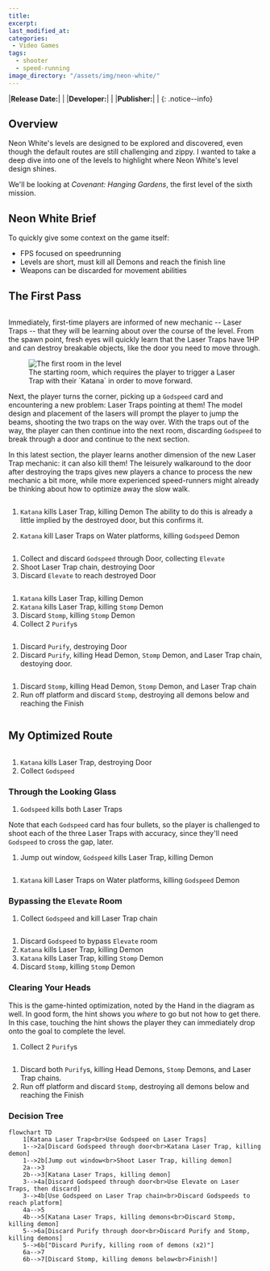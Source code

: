 ```yaml
---
title:
excerpt:
last_modified_at:
categories:
 - Video Games
tags:
  - shooter
  - speed-running
image_directory: "/assets/img/neon-white/"
---
```


|**Release Date:**| |
|**Developer:**| |
|**Publisher:**| |
{: .notice--info}

## Overview
Neon White's levels are designed to be explored and discovered, even though the
default routes are still challenging and zippy. I wanted to take a deep dive
into one of the levels to highlight where Neon White's level design shines.

We'll be looking at *Covenant: Hanging Gardens*, the first level of the sixth
mission.

## Neon White Brief
To quickly give some context on the game itself:
- FPS focused on speedrunning
- Levels are short, must kill all Demons and reach the finish line
- Weapons can be discarded for movement abilities

## The First Pass

<figure class="align-center">
  <img
    src="/assets/vector/neon-white-hanging-gardens-first-path.png"
    alt="">
</figure>

Immediately, first-time players are informed of new mechanic -- Laser Traps --
that they will be learning about over the course of the level. From the spawn
point, fresh eyes will quickly learn that the Laser Traps have 1HP and can
destroy breakable objects, like the door you need to move through.

<figure class="align-center">
  <img
    src="{{ page.image_directory }}/hanging-gardens-first-room.jpg"
    alt="The first room in the level">
  <figcaption>
    The starting room, which requires the player to trigger a Laser Trap with
    their `Katana` in order to move forward.
  </figcaption>
</figure>

Next, the player turns the corner, picking up a `Godspeed` card and encountering
a new problem: Laser Traps pointing at them! The model design and placement of
the lasers will prompt the player to jump the beams, shooting the two traps on
the way over. With the traps out of the way, the player can then continue into
the next room, discarding `Godspeed` to break through a door and continue to the
next section.

In this latest section, the player learns another dimension of the new Laser
Trap mechanic: it can also kill them! The leisurely walkaround to the door after
destroying the traps gives new players a chance to process the new mechanic a
bit more, while more experienced speed-runners might already be thinking about
how to optimize away the slow walk.

<figure class="align-center">
  <img
    src="{{ page.image_directory }}/hanging-gardens-first-enemy.jpg"
    alt="">
</figure>

1. `Katana` kills Laser Trap, killing Demon
The ability to do this is already a little implied by the destroyed door, but
this confirms it.

1. `Katana` kill Laser Traps on Water platforms, killing `Godspeed` Demon

<figure class="align-center">
  <img
    src="{{ page.image_directory }}/hanging-gardens-second-enemy.jpg"
    alt="">
</figure>

1. Collect and discard `Godspeed` through Door, collecting `Elevate`
1. Shoot Laser Trap chain, destroying Door
1. Discard `Elevate` to reach destroyed Door

<figure class="align-center">
  <img
    src="{{ page.image_directory }}/hanging-gardens-elevate-room.jpg"
    alt="">
</figure>

1. `Katana` kills Laser Trap, killing Demon
1. `Katana` kills Laser Trap, killing `Stomp` Demon
1. Discard `Stomp`, killing `Stomp` Demon
1. Collect 2 `Purify`s

<figure class="align-center">
  <img
    src="{{ page.image_directory }}/hanging-gardens-ramp-before-drop.jpg"
    alt="">
</figure>

1. Discard `Purify`, destroying Door
1. Discard `Purify`, killing Head Demon, `Stomp` Demon, and Laser Trap chain,
   destoying door.

<figure class="align-center">
  <img
    src="{{ page.image_directory }}/hanging-gardens-head-room-1.jpg"
    alt="">
</figure>

1. Discard `Stomp`, killing Head Demon, `Stomp` Demon, and Laser Trap chain
1. Run off platform and discard `Stomp`, destroying all demons below and
   reaching the Finish

<figure class="align-center">
  <img
    src="{{ page.image_directory }}/hanging-gardens-final-stomp.jpg"
    alt="">
</figure>

## My Optimized Route

<figure class="align-center">
  <img
    src="/assets/vector/neon-white-hanging-gardens-fast-path.png"
    alt="">
</figure>

1. `Katana` kills Laser Trap, destroying Door
1. Collect `Godspeed`

### Through the Looking Glass
1. `Godspeed` kills both Laser Traps

Note that each `Godspeed` card has four bullets, so the player is challenged to
shoot each of the three Laser Traps with accuracy, since they'll need `Godspeed`
to cross the gap, later.

1. Jump out window, `Godspeed` kills Laser Trap, killing Demon

<figure class="align-center">
  <img
    src="{{ page.image_directory }}/hanging-gardens-sniper-shortcut-1.jpg"
    alt="">
</figure>

1. `Katana` kill Laser Traps on Water platforms, killing `Godspeed` Demon

### Bypassing the `Elevate` Room

1. Collect `Godspeed` and kill Laser Trap chain

<figure class="align-center">
  <img
    src="{{ page.image_directory }}/hanging-gardens-sniper-shortcut-2.jpg"
    alt="">
</figure>

1. Discard `Godspeed` to bypass `Elevate` room
1. `Katana` kills Laser Trap, killing Demon
1. `Katana` kills Laser Trap, killing `Stomp` Demon
1. Discard `Stomp`, killing `Stomp` Demon

### Clearing Your Heads
This is the game-hinted optimization, noted by the Hand in the diagram as well.
In good form, the hint shows you *where* to go but not how to get there. In this
case, touching the hint shows the player they can immediately drop onto the goal
to complete the level.

1. Collect 2 `Purify`s

<figure class="align-center">
  <img
    src="{{ page.image_directory }}/hanging-gardens-ramp-before-drop.jpg"
    alt="">
</figure>

1. Discard both `Purify`s, killing Head Demons, `Stomp` Demons, and Laser Trap
   chains.
1. Run off platform and discard `Stomp`, destroying all demons below and
   reaching the Finish

### Decision Tree

```mermaid!
flowchart TD
    1[Katana Laser Trap<br>Use Godspeed on Laser Traps]
    1-->2a[Discard Godspeed through door<br>Katana Laser Trap, killing demon]
    1-->2b[Jump out window<br>Shoot Laser Trap, killing demon]
    2a-->3
    2b-->3[Katana Laser Traps, killing demon]
    3-->4a[Discard Godspeed through door<br>Use Elevate on Laser Traps, then discard]
    3-->4b[Use Godspeed on Laser Trap chain<br>Discard Godspeeds to reach platform]
    4a-->5
    4b-->5[Katana Laser Traps, killing demons<br>Discard Stomp, killing demon]
    5-->6a[Discard Purify through door<br>Discard Purify and Stomp, killing demons]
    5-->6b["Discard Purify, killing room of demons (x2)"]
    6a-->7
    6b-->7[Discard Stomp, killing demons below<br>Finish!]
```
